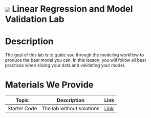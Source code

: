 # ![](https://ga-dash.s3.amazonaws.com/production/assets/logo-9f88ae6c9c3871690e33280fcf557f33.png) Linear Regression and Model Validation Lab

# Description
The goal of this lab is to guide you through the modeling workflow to produce the best model you can. In this lesson, you will follow all best practices when slicing your data and validating your model.

# Materials We Provide

| Topic | Description | Link |
| --- | --- | --- |
| Starter Code | The lab without solutions | [Link](./starter-code.ipynb)
